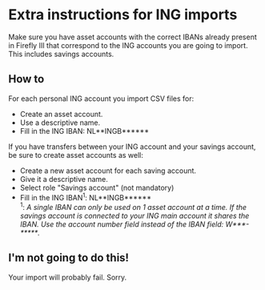 # Extra instructions for ING imports

Make sure you have asset accounts with the correct IBANs already present in Firefly III that correspond to the ING accounts you are going to import. This includes savings accounts.

## How to

For each personal ING account you import CSV files for:

- Create an asset account.
- Use a descriptive name.
- Fill in the ING IBAN: NL\*\*INGB\*\*\*\*\*\*

If you have transfers between your ING account and your savings account, be sure to create asset accounts as well:

- Create a new asset account for each saving account.
- Give it a descriptive name.
- Select role "Savings account" (not mandatory)
- Fill in the ING IBAN<sup>1</sup>: NL\*\*INGB\*\*\*\*\*\*  
  <sup>1</sup>: *A single IBAN can only be used on 1 asset account at a time. If the savings account is connected to your ING main account it shares the IBAN. Use the account number field instead of the IBAN field: W\*\*\*-\*\*\*\*\*.*

## I'm not going to do this!

Your import will probably fail. Sorry.
